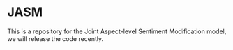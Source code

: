 # JASM
 
This is a repository for the Joint Aspect-level Sentiment Modification model, we will release the code recently.